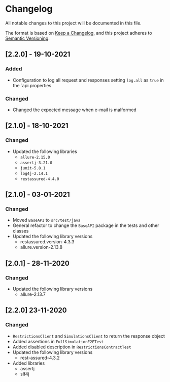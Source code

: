 # Changelog
All notable changes to this project will be documented in this file.

The format is based on [Keep a Changelog](https://keepachangelog.com/en/1.0.0/),
and this project adheres to [Semantic Versioning](https://semver.org/spec/v2.0.0.html).

## [2.2.0] - 19-10-2021

### Added
- Configuration to log all request and responses setting `log.all` as `true` in the `api.properties

### Changed
- Changed the expected message when e-mail is malformed

## [2.1.0] - 18-10-2021

### Changed
- Updated the following libraries
   - `allure-2.15.0` 
   - `assertj-3.21.0`
   - `junit-5.8.1`
   - `log4j-2.14.1`
   - `restassured-4.4.0`

## [2.1.0] - 03-01-2021

### Changed
 - Moved `BaseAPI` to `src/test/java`
 - General refactor to change the `BaseAPI` package in the tests and other classes
 - Updated the following library versions
    - restassured.version-4.3.3
    - allure.version-2.13.8
    
## [2.0.1] - 28-11-2020

### Changed
 - Updated the following library versions
    - allure-2.13.7

## [2.2.0] 23-11-2020

### Changed
 - `RestrictionsClient` and `SimulationsClient` to return the response object
 - Added assertions in `FullSimulationE2ETest`
 - Added disabled description in `RestrictionsContractTest`
 - Updated the following library versions
    - rest-assured-4.3.2
 - Added libraries
    - assertj
    - slf4j
   